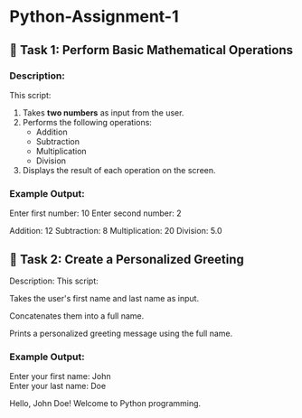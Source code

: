 # Python-Assignment-1 
## 📌 Task 1: Perform Basic Mathematical Operations

### Description:
This script:
1. Takes **two numbers** as input from the user.
2. Performs the following operations:
   - Addition
   - Subtraction
   - Multiplication
   - Division
3. Displays the result of each operation on the screen.

### Example Output:
Enter first number: 10
Enter second number: 2

Addition: 12
Subtraction: 8
Multiplication: 20
Division: 5.0


## 📌 Task 2: Create a Personalized Greeting
Description:
This script:

Takes the user's first name and last name as input.

Concatenates them into a full name.

Prints a personalized greeting message using the full name.

### Example Output:
Enter your first name: John  
Enter your last name: Doe  

Hello, John Doe! Welcome to Python programming.
